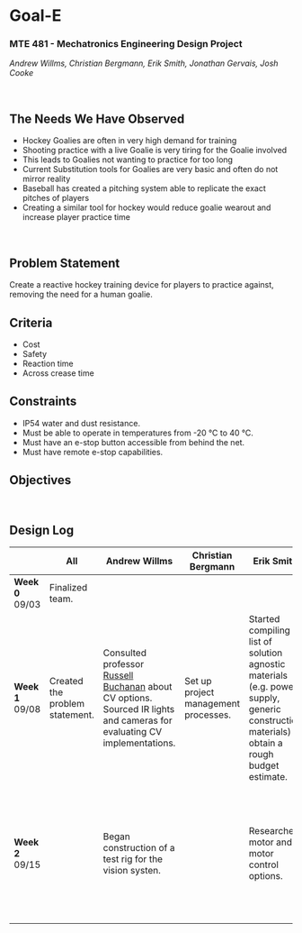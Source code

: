 # Goal-E
### MTE 481 - Mechatronics Engineering Design Project
_Andrew Willms, Christian Bergmann, Erik Smith, Jonathan Gervais, Josh Cooke_

&nbsp;
## The Needs We Have Observed
- Hockey Goalies are often in very high demand for training
- Shooting practice with a live Goalie is very tiring for the Goalie involved
- This leads to Goalies not wanting to practice for too long
- Current Substitution tools for Goalies are very basic and often do not mirror reality
- Baseball has created a pitching system able to replicate the exact pitches of players
- Creating a similar tool for hockey would reduce goalie wearout and increase player practice time

&nbsp;
## Problem Statement
Create a reactive hockey training device for players to practice against, removing the need for a human goalie.

## Criteria
- Cost
- Safety
- Reaction time
- Across crease time

## Constraints
- IP54 water and dust resistance.
- Must be able to operate in temperatures from -20 °C to 40 °C.
- Must have an e-stop button accessible from behind the net.
- Must have remote e-stop capabilities.

## Objectives


&nbsp;
## Design Log

|                     | All                                             | Andrew Willms                                                                                                                 | Christian Bergmann | Erik Smith | Jonathan Gervais | Josh Cooke |
| ------------------- | ----------------------------------------------- | ----------------------------------------------------------------------------------------------------------------------------- | ------------------ | ---------- | ---------------- | ---------- |
| **Week 0**<br>09/03 | Finalized team.                                |                                                                                                                               |                    |            |                  |            |
| **Week 1**<br>09/08 | Created the problem statement. | Consulted professor [Russell Buchanan](https://uwaterloo.ca/mechanical-mechatronics-engineering/profile/r6buchan) about CV options.<br> Sourced IR lights and cameras for evaluating CV implementations. | Set up project management processes. | Started compiling a list of solution agnostic materials (e.g. power supply, generic construction materials) to obtain a rough budget estimate. | Spoke with hockey players and coaches to asses community needs. | CADed hockey net and crease to improve our understanding of the physical constraints of a hockey rink. |
| **Week 2**<br>09/15 |  | Began construction of a test rig for the vision systen. |  | Researched motor and motor control options. | Created motor torque calculator to help evaluate the theoretical performance of different motors and gear reduction combinations. | Preliminary CAD... |
